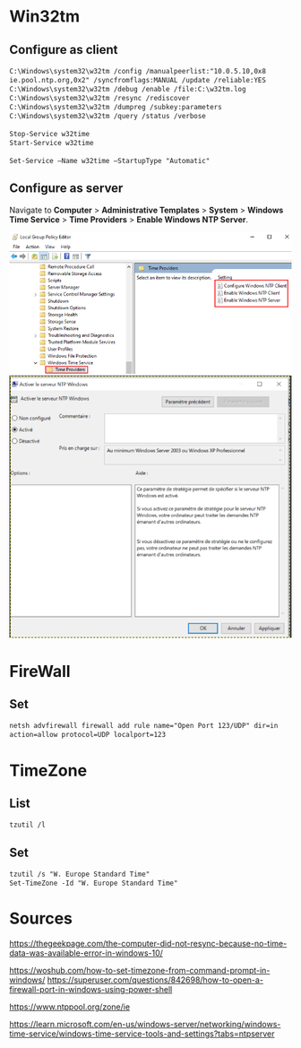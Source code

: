 # Win32tm

## Configure as client

```
C:\Windows\system32\w32tm /config /manualpeerlist:"10.0.5.10,0x8 ie.pool.ntp.org,0x2" /syncfromflags:MANUAL /update /reliable:YES
C:\Windows\system32\w32tm /debug /enable /file:C:\w32tm.log
C:\Windows\system32\w32tm /resync /rediscover
C:\Windows\system32\w32tm /dumpreg /subkey:parameters
C:\Windows\system32\w32tm /query /status /verbose

Stop-Service w32time
Start-Service w32time

Set-Service –Name w32time –StartupType "Automatic"
```

## Configure as server

Navigate to **Computer** > **Administrative Templates** > **System** > **Windows Time Service** > **Time Providers** > **Enable Windows NTP Server**.

![gepedit](./assets/time-providers-gepedit.png)
![gepedit](./assets/time-providers-ntp-server.png)

# FireWall

## Set

```
netsh advfirewall firewall add rule name="Open Port 123/UDP" dir=in action=allow protocol=UDP localport=123
```

# TimeZone

## List

```
tzutil /l
```

## Set

```
tzutil /s "W. Europe Standard Time"
Set-TimeZone -Id "W. Europe Standard Time"
```

# Sources
https://thegeekpage.com/the-computer-did-not-resync-because-no-time-data-was-available-error-in-windows-10/

https://woshub.com/how-to-set-timezone-from-command-prompt-in-windows/
https://superuser.com/questions/842698/how-to-open-a-firewall-port-in-windows-using-power-shell

https://www.ntppool.org/zone/ie

https://learn.microsoft.com/en-us/windows-server/networking/windows-time-service/windows-time-service-tools-and-settings?tabs=ntpserver

